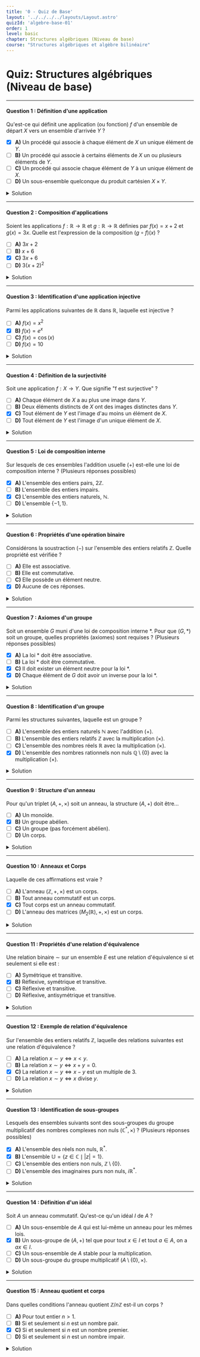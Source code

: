 ```yaml
---
title: '0 - Quiz de Base'
layout: '../../../../layouts/Layout.astro'
quizId: 'algebre-base-01'
order: 1
level: basic
chapter: Structures algébriques (Niveau de base)
course: "Structures algébriques et algèbre bilinéaire"
---
```


# Quiz: Structures algébriques (Niveau de base)

---

#### Question 1 : Définition d'une application

Qu'est-ce qui définit une application (ou fonction) $f$ d'un ensemble de départ $X$ vers un ensemble d'arrivée $Y$ ?

- [x] **A)** Un procédé qui associe à chaque élément de $X$ un unique élément de $Y$.
- [ ] **B)** Un procédé qui associe à certains éléments de $X$ un ou plusieurs éléments de $Y$.
- [ ] **C)** Un procédé qui associe chaque élément de $Y$ à un unique élément de $X$.
- [ ] **D)** Un sous-ensemble quelconque du produit cartésien $X \times Y$.

<details>
<summary>Solution</summary>

**Réponse : [A]**

**A)** Correct. La définition d'une application $f: X \to Y$ exige deux conditions : chaque élément de l'ensemble de départ $X$ doit avoir une image, et cette image dans $Y$ doit être unique.

**B)** Incorrect. Une application doit être définie pour *tous* les éléments de l'ensemble de départ, et l'image doit être *unique*. Cette proposition viole les deux conditions.

**C)** Incorrect. Ceci décrit une application bijective de $Y$ vers $X$, pas la définition générale d'une application de $X$ vers $Y$.

**D)** Incorrect. Un sous-ensemble quelconque de $X \times Y$ est la définition d'une *relation binaire*. Une application est un cas particulier de relation où chaque élément de $X$ apparaît exactement une fois comme première composante d'un couple.

</details>

---

#### Question 2 : Composition d'applications

Soient les applications $f: \mathbb{R} \to \mathbb{R}$ et $g: \mathbb{R} \to \mathbb{R}$ définies par $f(x) = x+2$ et $g(x) = 3x$. Quelle est l'expression de la composition $(g \circ f)(x)$ ?

- [ ] **A)** $3x+2$
- [ ] **B)** $x+6$
- [x] **C)** $3x+6$
- [ ] **D)** $3(x+2)^2$

<details>
<summary>Solution</summary>

**Réponse : [C]**

La composition $(g \circ f)(x)$ signifie qu'on applique d'abord la fonction $f$ à $x$, puis la fonction $g$ au résultat $f(x)$.

1.  On calcule $f(x)$, ce qui donne $x+2$.
2.  On applique $g$ à ce résultat : $g(f(x)) = g(x+2)$.
3.  La définition de $g$ est $g(z) = 3z$. En remplaçant $z$ par $x+2$, on obtient $g(x+2) = 3(x+2)$.
4.  En développant, on trouve $3(x+2) = 3x + 6$.

**A)** Incorrect. C'est le résultat de $(f \circ g)(x) = f(g(x)) = f(3x) = 3x+2$. L'ordre de composition est important.
**B)** Incorrect. C'est une erreur de calcul.
**C)** Correct. $(g \circ f)(x) = g(f(x)) = g(x+2) = 3(x+2) = 3x+6$.
**D)** Incorrect. C'est une erreur de calcul, il n'y a pas de mise au carré dans les définitions de $f$ ou $g$.

</details>

---

#### Question 3 : Identification d'une application injective

Parmi les applications suivantes de $\mathbb{R}$ dans $\mathbb{R}$, laquelle est injective ?

- [ ] **A)** $f(x) = x^2$
- [x] **B)** $f(x) = e^x$
- [ ] **C)** $f(x) = \cos(x)$
- [ ] **D)** $f(x) = 10$

<details>
<summary>Solution</summary>

**Réponse : [B]**

Une application est injective si deux éléments de départ distincts ont toujours des images distinctes. Formellement, $f(x_1) = f(x_2) \implies x_1 = x_2$.

**A)** Incorrect. $f(x)=x^2$ n'est pas injective car des éléments distincts peuvent avoir la même image. Par exemple, $f(2) = 4$ et $f(-2) = 4$.

**B)** Correct. $f(x)=e^x$ est injective. Si $e^{x_1} = e^{x_2}$, alors en appliquant le logarithme népérien des deux côtés, on obtient $\ln(e^{x_1}) = \ln(e^{x_2})$, ce qui donne $x_1 = x_2$.

**C)** Incorrect. La fonction cosinus est périodique, donc de nombreux éléments distincts ont la même image. Par exemple, $\cos(0) = 1$ et $\cos(2\pi) = 1$.

**D)** Incorrect. C'est une fonction constante. Tous les éléments de départ ont la même image, $10$. C'est un cas extrême de non-injectivité.

</details>

---

#### Question 4 : Définition de la surjectivité

Soit une application $f : X \to Y$. Que signifie "f est surjective" ?

- [ ] **A)** Chaque élément de $X$ a au plus une image dans $Y$.
- [ ] **B)** Deux éléments distincts de $X$ ont des images distinctes dans $Y$.
- [x] **C)** Tout élément de $Y$ est l'image d'au moins un élément de $X$.
- [ ] **D)** Tout élément de $Y$ est l'image d'un unique élément de $X$.

<details>
<summary>Solution</summary>

**Réponse : [C]**

**A)** Incorrect. C'est une partie de la définition d'une application (l'unicité de l'image), mais ça ne concerne pas la surjectivité.

**B)** Incorrect. Ceci est la définition d'une application **injective**.

**C)** Correct. La surjectivité signifie que l'ensemble d'arrivée $Y$ est entièrement "couvert" par l'application. Aucun élément de $Y$ n'est laissé sans antécédent.

**D)** Incorrect. Ceci est la définition d'une application **bijective** (à la fois injective et surjective).

</details>

---

#### Question 5 : Loi de composition interne

Sur lesquels de ces ensembles l'addition usuelle (+) est-elle une loi de composition interne ? (Plusieurs réponses possibles)

- [x] **A)** L'ensemble des entiers pairs, $2\mathbb{Z}$.
- [ ] **B)** L'ensemble des entiers impairs.
- [x] **C)** L'ensemble des entiers naturels, $\mathbb{N}$.
- [ ] **D)** L'ensemble $\{-1, 1\}$.

<details>
<summary>Solution</summary>

**Réponses : [A, C]**

Une opération est une loi de composition interne sur un ensemble si le résultat de l'opération sur deux éléments de l'ensemble est toujours un élément de cet ensemble.

**A)** Correct. La somme de deux entiers pairs est toujours un entier pair. Si $x=2k$ et $y=2j$, alors $x+y = 2k+2j = 2(k+j)$, qui est bien un entier pair.

**B)** Incorrect. La somme de deux entiers impairs est toujours un entier pair. Par exemple, $1+3=4$, et $4$ n'est pas dans l'ensemble des entiers impairs.

**C)** Correct. La somme de deux entiers naturels est toujours un entier naturel.

**D)** Incorrect. Par exemple, $1 \in \{-1, 1\}$, mais $1+1=2$, et $2$ n'est pas dans l'ensemble.

</details>

---

#### Question 6 : Propriétés d'une opération binaire

Considérons la soustraction $(-)$ sur l'ensemble des entiers relatifs $\mathbb{Z}$. Quelle propriété est vérifiée ?

- [ ] **A)** Elle est associative.
- [ ] **B)** Elle est commutative.
- [ ] **C)** Elle possède un élément neutre.
- [x] **D)** Aucune de ces réponses.

<details>
<summary>Solution</summary>

**Réponse : [D]**

**A)** Incorrect. La soustraction n'est pas associative. Contre-exemple : $(8-4)-2 = 4-2=2$, mais $8-(4-2) = 8-2=6$. Les résultats sont différents.

**B)** Incorrect. La soustraction n'est pas commutative. Contre-exemple : $5-3=2$, mais $3-5=-2$.

**C)** Incorrect. Un élément neutre $e$ devrait vérifier $a-e=a$ et $e-a=a$ pour tout $a$. La première équation donne $e=0$. Mais la deuxième, $0-a=a$, n'est vraie que pour $a=0$. Donc $0$ n'est pas un élément neutre (il n'est neutre qu'à droite).

**D)** Correct. Aucune des propriétés listées (associativité, commutativité, existence d'un neutre) n'est satisfaite par la soustraction sur $\mathbb{Z}$.

</details>

---

#### Question 7 : Axiomes d'un groupe

Soit un ensemble $G$ muni d'une loi de composition interne $*$. Pour que $(G, *)$ soit un groupe, quelles propriétés (axiomes) sont requises ? (Plusieurs réponses possibles)

- [x] **A)** La loi $*$ doit être associative.
- [ ] **B)** La loi $*$ doit être commutative.
- [x] **C)** Il doit exister un élément neutre pour la loi $*$.
- [x] **D)** Chaque élément de $G$ doit avoir un inverse pour la loi $*$.

<details>
<summary>Solution</summary>

**Réponses : [A, C, D]**

La définition d'un groupe repose sur trois axiomes fondamentaux.

**A)** Correct. L'associativité, $(a*b)*c = a*(b*c)$, est le premier axiome de groupe.

**B)** Incorrect. La commutativité, $a*b = b*a$, n'est pas requise pour tous les groupes. Un groupe qui vérifie cette propriété supplémentaire est appelé un groupe **abélien** ou **commutatif**.

**C)** Correct. L'existence d'un élément neutre $e$ tel que $a*e = e*a = a$ est le deuxième axiome de groupe.

**D)** Correct. L'existence d'un inverse $a^{-1}$ pour chaque élément $a$ tel que $a*a^{-1} = a^{-1}*a = e$ est le troisième axiome de groupe.

</details>

---

#### Question 8 : Identification d'un groupe

Parmi les structures suivantes, laquelle est un groupe ?

- [ ] **A)** L'ensemble des entiers naturels $\mathbb{N}$ avec l'addition (+).
- [ ] **B)** L'ensemble des entiers relatifs $\mathbb{Z}$ avec la multiplication ($\times$).
- [ ] **C)** L'ensemble des nombres réels $\mathbb{R}$ avec la multiplication ($\times$).
- [x] **D)** L'ensemble des nombres rationnels non nuls $\mathbb{Q} \setminus \{0\}$ avec la multiplication ($\times$).

<details>
<summary>Solution</summary>

**Réponse : [D]**

**A)** Incorrect. $(\mathbb{N}, +)$ n'est pas un groupe car les éléments autres que 0 n'ont pas d'inverse (d'opposé) dans $\mathbb{N}$. Par exemple, il n'y a pas d'entier naturel $n$ tel que $3+n=0$.

**B)** Incorrect. $(\mathbb{Z}, \times)$ n'est pas un groupe car la plupart des éléments n'ont pas d'inverse pour la multiplication dans $\mathbb{Z}$. Par exemple, il n'y a pas d'entier $n$ tel que $2 \times n = 1$.

**C)** Incorrect. $(\mathbb{R}, \times)$ n'est pas un groupe car l'élément $0$ n'a pas d'inverse pour la multiplication.

**D)** Correct. $(\mathbb{Q} \setminus \{0\}, \times)$ est un groupe. La multiplication est associative, l'élément neutre est $1$, et tout élément non nul $p/q$ a un inverse $q/p$ qui est aussi dans $\mathbb{Q} \setminus \{0\}$.

</details>

---

#### Question 9 : Structure d'un anneau

Pour qu'un triplet $(A, +, \times)$ soit un anneau, la structure $(A, +)$ doit être...

- [ ] **A)** Un monoïde.
- [x] **B)** Un groupe abélien.
- [ ] **C)** Un groupe (pas forcément abélien).
- [ ] **D)** Un corps.

<details>
<summary>Solution</summary>

**Réponse : [B]**

Par définition, un anneau $(A, +, \times)$ est un ensemble muni de deux lois qui satisfont plusieurs axiomes. L'un des axiomes fondamentaux concerne la structure de l'ensemble avec la première loi (l'addition).

**A)** Incorrect. Un monoïde ne garantit pas l'existence d'inverses (opposés) pour l'addition.

**B)** Correct. Le premier axiome de la définition d'un anneau est que $(A, +)$ doit être un groupe abélien (commutatif). Cela signifie que l'addition est associative, commutative, possède un élément neutre (0), et que chaque élément a un inverse (opposé).

**C)** Incorrect. L'addition dans un anneau doit obligatoirement être commutative.

**D)** Incorrect. Un corps est une structure beaucoup plus forte qu'un groupe abélien. $(A, +)$ n'a qu'une seule opération.

</details>

---

#### Question 10 : Anneaux et Corps

Laquelle de ces affirmations est vraie ?

- [ ] **A)** L'anneau $(\mathbb{Z}, +, \times)$ est un corps.
- [ ] **B)** Tout anneau commutatif est un corps.
- [x] **C)** Tout corps est un anneau commutatif.
- [ ] **D)** L'anneau des matrices $(M_2(\mathbb{R}), +, \times)$ est un corps.

<details>
<summary>Solution</summary>

**Réponse : [C]**

**A)** Incorrect. $(\mathbb{Z}, +, \times)$ est un anneau, mais pas un corps, car les éléments non nuls (à l'exception de 1 et -1) n'ont pas d'inverse pour la multiplication dans $\mathbb{Z}$. Par exemple, $2$ n'a pas d'inverse entier.

**B)** Incorrect. C'est l'inverse qui est vrai (presque). Un anneau commutatif n'est pas nécessairement un corps. L'exemple de $\mathbb{Z}$ le montre. Pour être un corps, il faut en plus que tout élément non nul soit inversible.

**C)** Correct. La définition d'un corps inclut tous les axiomes d'un anneau commutatif (groupe abélien pour +, monoïde pour x, distributivité) avec la condition supplémentaire que tout élément non nul est inversible pour la multiplication.

**D)** Incorrect. L'anneau des matrices n'est ni commutatif (en général $AB \neq BA$), ni un corps (certaines matrices non nulles ne sont pas inversibles, par exemple la matrice avec un 1 en haut à gauche et des 0 partout ailleurs).

</details>

---

#### Question 11 : Propriétés d'une relation d'équivalence

Une relation binaire $\sim$ sur un ensemble $E$ est une relation d'équivalence si et seulement si elle est :

- [ ] **A)** Symétrique et transitive.
- [x] **B)** Réflexive, symétrique et transitive.
- [ ] **C)** Réflexive et transitive.
- [ ] **D)** Réflexive, antisymétrique et transitive.

<details>
<summary>Solution</summary>

**Réponse : [B]**

Par définition, une relation d'équivalence doit satisfaire trois propriétés.

**A)** Incorrect. La réflexivité est manquante.

**B)** Correct. Les trois propriétés requises sont :
1.  **Réflexivité** : $x \sim x$ pour tout $x$.
2.  **Symétrie** : Si $x \sim y$, alors $y \sim x$.
3.  **Transitivité** : Si $x \sim y$ et $y \sim z$, alors $x \sim z$.

**C)** Incorrect. La symétrie est manquante. Une relation réflexive et transitive est un préordre.

**D)** Incorrect. Une relation réflexive, **anti**symétrique et transitive est une relation d'**ordre**. L'antisymétrie ($x \sim y$ et $y \sim x \implies x=y$) est le contraire de la symétrie pour les relations d'équivalence.

</details>

---

#### Question 12 : Exemple de relation d'équivalence

Sur l'ensemble des entiers relatifs $\mathbb{Z}$, laquelle des relations suivantes est une relation d'équivalence ?

- [ ] **A)** La relation $x \sim y \iff x < y$.
- [ ] **B)** La relation $x \sim y \iff x+y=0$.
- [x] **C)** La relation $x \sim y \iff x-y$ est un multiple de 3.
- [ ] **D)** La relation $x \sim y \iff x$ divise $y$.

<details>
<summary>Solution</summary>

**Réponse : [C]**

**A)** Incorrect. La relation $<$ n'est ni réflexive ($x \not< x$), ni symétrique (si $x < y$, alors $y \not< x$).

**B)** Incorrect. Cette relation n'est pas réflexive (sauf pour $x=0$, on n'a pas $x+x=0$). Elle n'est pas non plus transitive (si $x \sim y$ et $y \sim z$, on a $y=-x$ et $z=-y$, donc $z=-(-x)=x$. Pour que $x \sim z$, il faudrait $x+z=0$, soit $2x=0$, ce qui n'est vrai que si $x=0$).

**C)** Correct. C'est la relation de congruence modulo 3.
- **Réflexive**: $x-x=0$, qui est un multiple de 3 ($0=3 \times 0$).
- **Symétrique**: Si $x-y = 3k$, alors $y-x = -3k = 3(-k)$, qui est aussi un multiple de 3.
- **Transitive**: Si $x-y=3k$ et $y-z=3j$, alors $(x-y)+(y-z) = 3k+3j$, donc $x-z = 3(k+j)$, qui est un multiple de 3.

**D)** Incorrect. La relation "divise" est réflexive et transitive, mais pas symétrique. Par exemple, $2$ divise $4$, mais $4$ ne divise pas $2$.

</details>

---

#### Question 13 : Identification de sous-groupes

Lesquels des ensembles suivants sont des sous-groupes du groupe multiplicatif des nombres complexes non nuls $(\mathbb{C}^*, \times)$ ? (Plusieurs réponses possibles)

- [x] **A)** L'ensemble des réels non nuls, $\mathbb{R}^*$.
- [x] **B)** L'ensemble $\mathbb{U} = \{z \in \mathbb{C} \mid |z|=1\}$.
- [ ] **C)** L'ensemble des entiers non nuls, $\mathbb{Z} \setminus \{0\}$.
- [ ] **D)** L'ensemble des imaginaires purs non nuls, $i\mathbb{R}^*$.

<details>
<summary>Solution</summary>

**Réponses : [A, B]**

Pour être un sous-groupe, un sous-ensemble doit contenir l'élément neutre (1), être stable par multiplication et être stable par passage à l'inverse.

**A)** Correct. $\mathbb{R}^*$ est un sous-groupe de $\mathbb{C}^*$. Le produit de deux réels non nuls est un réel non nul, $1 \in \mathbb{R}^*$, et l'inverse d'un réel non nul $x$ est $1/x$, qui est aussi un réel non nul.

**B)** Correct. C'est le groupe circulaire. Si $z_1, z_2 \in \mathbb{U}$, alors $|z_1|=|z_2|=1$. On a $|z_1 z_2| = |z_1||z_2| = 1 \times 1 = 1$, donc $z_1z_2 \in \mathbb{U}$. Le neutre $1$ a pour module 1. Si $z \in \mathbb{U}$, alors $|z^{-1}| = 1/|z| = 1/1=1$, donc $z^{-1} \in \mathbb{U}$.

**C)** Incorrect. Cet ensemble n'est pas stable par passage à l'inverse. Par exemple, $2$ est dans l'ensemble, mais son inverse $1/2$ n'est pas un entier.

**D)** Incorrect. Cet ensemble n'est pas stable par multiplication. Par exemple, $i$ est dans l'ensemble, mais $i \times i = -1$, qui n'est pas un imaginaire pur.

</details>

---

#### Question 14 : Définition d'un idéal

Soit $A$ un anneau commutatif. Qu'est-ce qu'un idéal $I$ de $A$ ?

- [ ] **A)** Un sous-ensemble de $A$ qui est lui-même un anneau pour les mêmes lois.
- [x] **B)** Un sous-groupe de $(A,+)$ tel que pour tout $x \in I$ et tout $a \in A$, on a $ax \in I$.
- [ ] **C)** Un sous-ensemble de $A$ stable pour la multiplication.
- [ ] **D)** Un sous-groupe du groupe multiplicatif $(A \setminus \{0\}, \times)$.

<details>
<summary>Solution</summary>

**Réponse : [B]**

**A)** Incorrect. Ceci est la définition d'un **sous-anneau**. Un sous-anneau n'est pas forcément un idéal. Par exemple, $\mathbb{Z}$ est un sous-anneau de $\mathbb{Q}$, mais n'en est pas un idéal.

**B)** Correct. C'est la définition d'un idéal. Il y a deux conditions :
1. $I$ doit être un sous-groupe pour l'addition.
2. $I$ doit "absorber" la multiplication par n'importe quel élément de l'anneau $A$.

**C)** Incorrect. La stabilité interne ne suffit pas. L'idéal doit être stable par multiplication avec des éléments *extérieurs* à l'idéal.

**D)** Incorrect. Cela ne concerne que la multiplication et ignore la structure additive fondamentale d'un idéal.

</details>

---

#### Question 15 : Anneau quotient et corps

Dans quelles conditions l'anneau quotient $\mathbb{Z}/n\mathbb{Z}$ est-il un corps ?

- [ ] **A)** Pour tout entier $n > 1$.
- [ ] **B)** Si et seulement si $n$ est un nombre pair.
- [x] **C)** Si et seulement si $n$ est un nombre premier.
- [ ] **D)** Si et seulement si $n$ est un nombre impair.

<details>
<summary>Solution</summary>

**Réponse : [C]**

Pour que l'anneau commutatif $\mathbb{Z}/n\mathbb{Z}$ soit un corps, il faut que tout élément non nul admette un inverse pour la multiplication.

**A)** Incorrect. Si $n$ n'est pas premier, on peut l'écrire $n=ab$ avec $1 < a, b < n$. Dans $\mathbb{Z}/n\mathbb{Z}$, cela signifie que $\text{cl}(a) \times \text{cl}(b) = \text{cl}(ab) = \text{cl}(n) = \text{cl}(0)$, bien que $\text{cl}(a)$ et $\text{cl}(b)$ ne soient pas nuls. Ces éléments sont des diviseurs de zéro et ne peuvent pas être inversibles. Par exemple, dans $\mathbb{Z}/6\mathbb{Z}$, $[2] \times [3] = [0]$.

**B)** Incorrect. Par exemple, $\mathbb{Z}/6\mathbb{Z}$ n'est pas un corps. Le seul nombre premier pair est 2, et $\mathbb{Z}/2\mathbb{Z}$ est bien un corps. Mais la condition n'est pas "être pair".

**C)** Correct. C'est un théorème fondamental de l'arithmétique modulaire. Si $n$ est un nombre premier, alors pour tout entier $a$ non multiple de $n$, $a$ et $n$ sont premiers entre eux. Le théorème de Bachet-Bézout garantit alors l'existence d'entiers $u, v$ tels que $au+nv=1$. En regardant cette équation modulo $n$, on obtient $au \equiv 1 \pmod n$, ce qui signifie que la classe de $u$ est l'inverse de la classe de $a$ dans $\mathbb{Z}/n\mathbb{Z}$.

**D)** Incorrect. Par exemple, 9 est un nombre impair mais non premier, et $\mathbb{Z}/9\mathbb{Z}$ n'est pas un corps (car $[3]\times[3]=[9]=[0]$).

</details>
